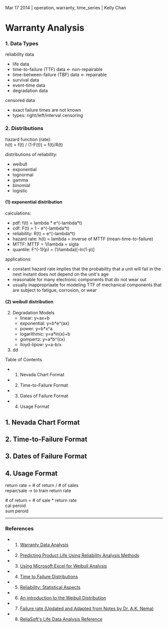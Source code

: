 Mar 17 2014 | operation, warranty, time_series | Kelly Chan
# Warranty Analysis

### 1. Data Types

reliability data
- life data
- time-to-failure (TTF) data <- non-repairable
- time-between-failure (TBF) data <- repairable
- survival data
- event-time data
- degradation data

censored data
- exact failure times are not known
- types: right/left/interval censoring

### 2. Distributions

hazard function (rate):  
h(t) = f(t) / (1-F(t)) = f(t)/R(t)

distributions of reliability:
- weibull
- exponential
- lognormal
- gamma
- binomial
- logistic

#### (1) exponential distribution

calculations:
- pdf: f(t) = lambda * e^(-lambda*t)
- cdf: F(t) = 1 - e^(-lambda*t)
- reliability: R(t) = e^(-lambda*t)
- hazard rate: h(t) = lambda = inverse of MTTF (mean-time-to-failure)
- MTTF: MTTF = 1/lambda = sigta
- quantile: F^(-1)(p) = (1/lambda)[-ln(1-p)]

applications:
- constant hazard rate implies that the probability that a unit will fail in the next instant does not depend on the unit's age
- reasonable for many electronic components that do not wear out
- usually inappropriaate for modeling TTF of mechanical components that are subject to fatigue, corrosion, or wear


#### (2) weibull distribution

    
2. Degradation Models
    - linear: y=ax+b
    - exponential: y=b*e^(ax)
    - power: y=b*x^a
    - logarithmic: y=a*ln(x)+b
    - gompertz: y=a*b^(cx)
    - lloyd-lipow: y=a-b/x
3. dd




Table of Contents
- 1. Nevada Chart Format
- 2. Time-to-Failure Format
- 3. Dates of Failure Format
- 4. Usage Format

## 1. Nevada Chart Format
## 2. Time-to-Failure Format
## 3. Dates of Failure Format
## 4. Usage Format

return rate = # of return / # of sales  
repair/sale -> to train return rate  

\# of return = \# of sale \* return rate  
cal peroid    
sum peroid  

---
### References
- 1. [Warranty Data Analysis](http://reliawiki.org/index.php/Warranty_Data_Analysis)
- 2. [Predicting Product Life Using Reliability Analysis Methods](http://www.slideshare.net/ASQwebinars/predicting-product-life-using-reliability-analysis-methods)
- 3. [Using Microsoft Excel for Weibull Analysis](http://www.qualitydigest.com/magazine/1999/jan/article/using-microsoft-excel-weibull-analysis.html)
- 4. [Time to Failure Distributions](http://infohost.nmt.edu/~olegm/484/Chap4-1.pdf)
- 5. [Reliability: Statistical Aspects](http://www.ptc.com/WCMS/files/129621/en/The_Weibull_Distribution_Function_in_Reliability_Studies.pdf)
- 6. [An introduction to the Weibull Distribution](http://www.weibull.nl/index.php/about-reliability/weibull-statistics)
- 7. [Failure rate (Updated and Adapted from Notes by Dr. A.K. Nema)](http://web.iitd.ac.in/~arunku/files/CEL899_Y13/Failure_rate.pdf)
- 8. [ReliaSoft's Life Data Analysis Reference](http://reliawiki.org/index.php/Life_Data_Analysis_Reference_Book)
